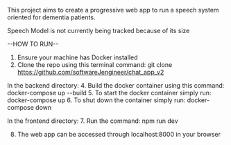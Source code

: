 This project aims to create a progressive web app to run a speech system oriented for dementia patients. 

Speech Model is not currently being tracked because of its size

--HOW TO RUN--
1. Ensure your machine has Docker installed
2. Clone the repo using this terminal command: git clone https://github.com/softwareJengineer/chat_app_v2

In the backend directory:
4. Build the docker container using this command: docker-compose up --build
5. To start the docker container simply run: docker-compose up
6. To shut down the container simply run: docker-compose down

In the frontend directory:
7. Run the command: npm run dev

8. The web app can be accessed through localhost:8000 in your browser

